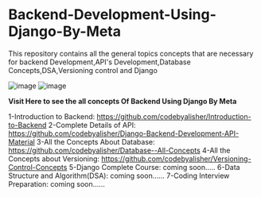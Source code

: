 # Backend-Development-Using-Django-By-Meta
This repository contains all the general topics concepts that are necessary for backend Development,API's Development,Database Concepts,DSA,Versioning control and Django


![image](https://github.com/codebyalisher/Backend-Development-Using-Django-By-Meta/assets/62823194/299c4a18-b747-467e-ab37-3a009ce5cc86) ![image](https://github.com/codebyalisher/Backend-Development-Using-Django-By-Meta/assets/62823194/ab97f021-ec8c-4d86-976f-afde58c49c2d)


**Visit Here to see the all concepts Of Backend Using Django By Meta**

1-Introduction to Backend:
<https://github.com/codebyalisher/Introduction-to-Backend>
2-Complete Details of API:
<https://github.com/codebyalisher/Django-Backend-Development-API-Material>
3-All the Concepts About Database:
<https://github.com/codebyalisher/Database--All-Concepts>
4-All the Concepts about Versioning:
<https://github.com/codebyalisher/Versioning-Control-Concepts>
5-Django Complete Course:
 coming soon.....
6-Data Structure and Algorithm(DSA):
coming soon......
7-Coding Interview Preparation:
coming soon......
